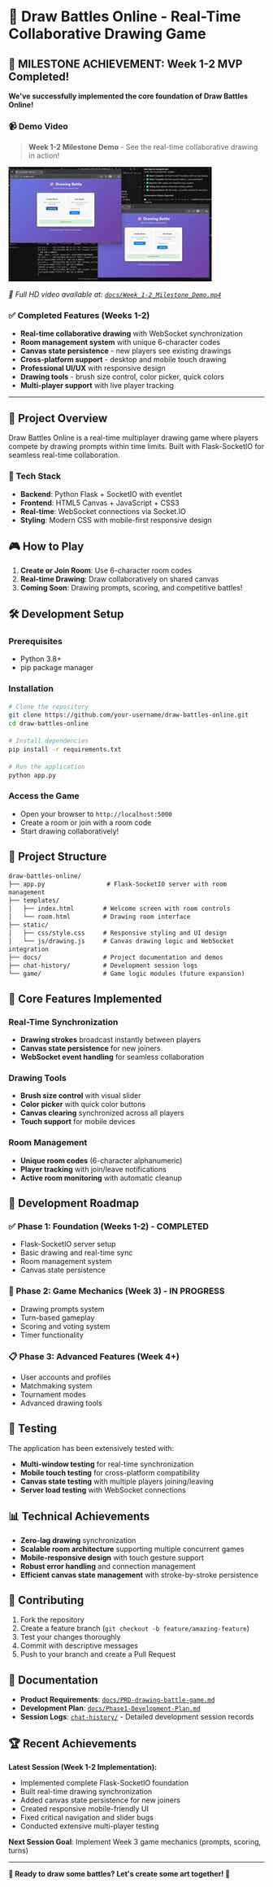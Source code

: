 # 🎨 Draw Battles Online - Real-Time Collaborative Drawing Game

## 🎉 MILESTONE ACHIEVEMENT: Week 1-2 MVP Completed! 

**We've successfully implemented the core foundation of Draw Battles Online!** 

### 📹 Demo Video
> **Week 1-2 Milestone Demo** - See the real-time collaborative drawing in action!

![Week 1-2 Milestone Demo](docs/Week_1-2_Milestone_Demo.gif)

*📁 Full HD video available at: [`docs/Week_1-2_Milestone_Demo.mp4`](docs/Week_1-2_Milestone_Demo.mp4)*

### ✅ Completed Features (Weeks 1-2)
- **Real-time collaborative drawing** with WebSocket synchronization
- **Room management system** with unique 6-character codes
- **Canvas state persistence** - new players see existing drawings
- **Cross-platform support** - desktop and mobile touch drawing
- **Professional UI/UX** with responsive design
- **Drawing tools** - brush size control, color picker, quick colors
- **Multi-player support** with live player tracking

---

## 🎯 Project Overview

Draw Battles Online is a real-time multiplayer drawing game where players compete by drawing prompts within time limits. Built with Flask-SocketIO for seamless real-time collaboration.

### 🚀 Tech Stack
- **Backend**: Python Flask + SocketIO with eventlet
- **Frontend**: HTML5 Canvas + JavaScript + CSS3
- **Real-time**: WebSocket connections via Socket.IO
- **Styling**: Modern CSS with mobile-first responsive design

## 🎮 How to Play

1. **Create or Join Room**: Use 6-character room codes
2. **Real-time Drawing**: Draw collaboratively on shared canvas
3. **Coming Soon**: Drawing prompts, scoring, and competitive battles!

## 🛠️ Development Setup

### Prerequisites
- Python 3.8+
- pip package manager

### Installation
```bash
# Clone the repository
git clone https://github.com/your-username/draw-battles-online.git
cd draw-battles-online

# Install dependencies
pip install -r requirements.txt

# Run the application
python app.py
```

### Access the Game
- Open your browser to `http://localhost:5000`
- Create a room or join with a room code
- Start drawing collaboratively!

## 📁 Project Structure

```
draw-battles-online/
├── app.py                 # Flask-SocketIO server with room management
├── templates/
│   ├── index.html        # Welcome screen with room controls
│   └── room.html         # Drawing room interface
├── static/
│   ├── css/style.css     # Responsive styling and UI design
│   └── js/drawing.js     # Canvas drawing logic and WebSocket integration
├── docs/                 # Project documentation and demos
├── chat-history/         # Development session logs
└── game/                 # Game logic modules (future expansion)
```

## 🔧 Core Features Implemented

### Real-Time Synchronization
- **Drawing strokes** broadcast instantly between players
- **Canvas state persistence** for new joiners
- **WebSocket event handling** for seamless collaboration

### Drawing Tools
- **Brush size control** with visual slider
- **Color picker** with quick color buttons
- **Canvas clearing** synchronized across all players
- **Touch support** for mobile devices

### Room Management
- **Unique room codes** (6-character alphanumeric)
- **Player tracking** with join/leave notifications
- **Active room monitoring** with automatic cleanup

## 🚧 Development Roadmap

### ✅ Phase 1: Foundation (Weeks 1-2) - COMPLETED
- Flask-SocketIO server setup
- Basic drawing and real-time sync
- Room management system
- Canvas state persistence

### 🔄 Phase 2: Game Mechanics (Week 3) - IN PROGRESS
- Drawing prompts system
- Turn-based gameplay
- Scoring and voting system
- Timer functionality

### 📋 Phase 3: Advanced Features (Week 4+)
- User accounts and profiles
- Matchmaking system
- Tournament modes
- Advanced drawing tools

## 🧪 Testing

The application has been extensively tested with:
- **Multi-window testing** for real-time synchronization
- **Mobile touch testing** for cross-platform compatibility
- **Canvas state testing** with multiple players joining/leaving
- **Server load testing** with WebSocket connections

## 📊 Technical Achievements

- **Zero-lag drawing** synchronization
- **Scalable room architecture** supporting multiple concurrent games
- **Mobile-responsive design** with touch gesture support
- **Robust error handling** and connection management
- **Efficient canvas state management** with stroke-by-stroke persistence

## 🤝 Contributing

1. Fork the repository
2. Create a feature branch (`git checkout -b feature/amazing-feature`)
3. Test your changes thoroughly
4. Commit with descriptive messages
5. Push to your branch and create a Pull Request

## 📝 Documentation

- **Product Requirements**: [`docs/PRD-drawing-battle-game.md`](docs/PRD-drawing-battle-game.md)
- **Development Plan**: [`docs/Phase1-Development-Plan.md`](docs/Phase1-Development-Plan.md)
- **Session Logs**: [`chat-history/`](chat-history/) - Detailed development session records

## 🏆 Recent Achievements

**Latest Session (Week 1-2 Implementation):**
- Implemented complete Flask-SocketIO foundation
- Built real-time drawing synchronization
- Added canvas state persistence for new joiners
- Created responsive mobile-friendly UI
- Fixed critical navigation and slider bugs
- Conducted extensive multi-player testing

**Next Session Goal**: Implement Week 3 game mechanics (prompts, scoring, turns)

---

**🎨 Ready to draw some battles? Let's create some art together! 🚀**
